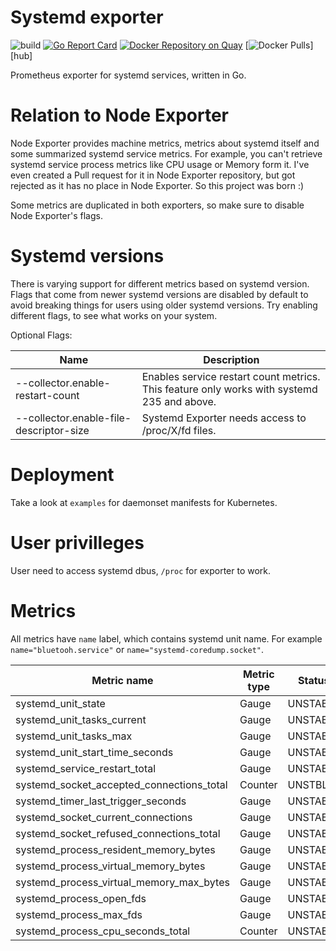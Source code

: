 # Systemd exporter

![build](https://travis-ci.com/povilasv/systemd_exporter.svg?branch=master)
[![Go Report Card](https://goreportcard.com/badge/github.com/povilasv/systemd_exporter)](https://goreportcard.com/report/github.com/povilasv/systemd_exporter)
[![Docker Repository on Quay](https://quay.io/repository/povilasv/systemd_exporter/status "Docker Repository on Quay")](https://quay.io/repository/povilasv/systemd_exporter)
[![Docker Pulls](https://img.shields.io/docker/pulls/povilasv/systemd_exporter.svg?maxAge=604800)][hub]

Prometheus exporter for systemd services, written in Go.

# Relation to Node Exporter

Node Exporter provides machine metrics, metrics about systemd itself and some summarized systemd service metrics. 
For example, you can't retrieve systemd service process metrics like CPU usage or Memory form it.
I've even created a Pull request for it in Node Exporter repository, but got rejected as it has no place in Node Exporter.
So this project was born :)


Some metrics are duplicated in both exporters, so make sure to disable Node Exporter's flags.

# Systemd versions

There is varying support for different metrics based on systemd version. 
Flags that come from newer systemd versions are disabled by default to avoid breaking things for users using older systemd versions. Try enabling different flags, to see what works on your system.

Optional Flags:

Name     | Description | 
---------|-------------|
--collector.enable-restart-count | Enables service restart count metrics. This feature only works with systemd 235 and above.
--collector.enable-file-descriptor-size | Systemd Exporter needs access to /proc/X/fd files.

# Deployment

Take a look at `examples` for daemonset manifests for Kubernetes.

# User privilleges

User need to access systemd dbus, `/proc` for exporter to work.

# Metrics

All metrics have `name` label, which contains systemd unit name. For example `name="bluetooh.service"` or `name="systemd-coredump.socket"`.

Metric name| Metric type | Status |
---------- | ----------- | ----------- |
systemd_unit_state | Gauge |  UNSTABLE
systemd_unit_tasks_current | Gauge | UNSTABLE
systemd_unit_tasks_max | Gauge | UNSTABLE
systemd_unit_start_time_seconds | Gauge |  UNSTABLE
systemd_service_restart_total | Gauge |  UNSTABLE
systemd_socket_accepted_connections_total | Counter | UNSTBLE
systemd_timer_last_trigger_seconds | Gauge | UNSTABLE
systemd_socket_current_connections | Gauge | UNSTABLE
systemd_socket_refused_connections_total | Gauge | UNSTABLE
systemd_process_resident_memory_bytes| Gauge | UNSTABLE
systemd_process_virtual_memory_bytes | Gauge | UNSTABLE
systemd_process_virtual_memory_max_bytes | Gauge |  UNSTABLE
systemd_process_open_fds | Gauge | UNSTABLE
systemd_process_max_fds | Gauge | UNSTABLE
systemd_process_cpu_seconds_total | Counter | UNSTABLE

